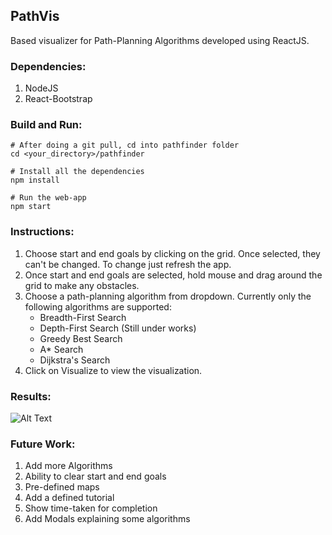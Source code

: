 ## PathVis

Based visualizer for Path-Planning Algorithms developed using ReactJS. 

### Dependencies:
1) NodeJS 
2) React-Bootstrap

### Build and Run:
```
# After doing a git pull, cd into pathfinder folder
cd <your_directory>/pathfinder

# Install all the dependencies
npm install

# Run the web-app
npm start
```

### Instructions:
1) Choose start and end goals by clicking on the grid. Once selected, they can't be changed. To change just refresh the app.
2) Once start and end goals are selected, hold mouse and drag around the grid to make any obstacles.
3) Choose a path-planning algorithm from dropdown. Currently only the following algorithms are supported:
    - Breadth-First Search
    - Depth-First Search (Still under works)
    - Greedy Best Search
    - A* Search
    - Dijkstra's Search
4) Click on Visualize to view the visualization. 

### Results:
![Alt Text](./src/PathVis_tutorial.gif)

### Future Work:
1) Add more Algorithms
2) Ability to clear start and end goals
3) Pre-defined maps
4) Add a defined tutorial
5) Show time-taken for completion
6) Add Modals explaining some algorithms